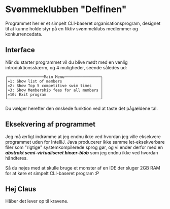 # Svømmeklubben "Delfinen"

Programmet her er et simpelt CLI-baseret organisationsprogram, designet til 
at kunne holde styr på en fiktiv svømmeklubs medlemmer og konkurrencedata.

## Interface

Når du starter programmet vil du blive mødt med en venlig introduktionsskærm, 
og 4 muligheder, seende således ud:
```
┌────────────────Main Menu────────────────┐
│»1: Show list of members                 │
│»2: Show Top 5 competitive swim times    │
│»3: Show Membership fees for all members │
│»10: Exit program                        │
└─────────────────────────────────────────┘
```
Du vælger herefter den ønskede funktion ved at taste det pågældene tal.

## Eksekvering af programmet

Jeg må ærligt indrømme at jeg endnu ikke ved hvordan jeg ville 
eksekvere programmet uden for IntelliJ. Java producerer ikke samme 
let-eksekverbare filer som "rigtige" systemkompilerede sprog gør,
og vi ender derfor med en __*abstrakt semi-virtualiseret binær-blob*__
som jeg endnu ikke ved hvordan håndteres.

Så du nøjes med at skulle bruge et monster af en IDE der sluger 2GB RAM 
for at køre et simpelt CLI-baseret program :P

## Hej Claus

Håber det lever op til kravene.
